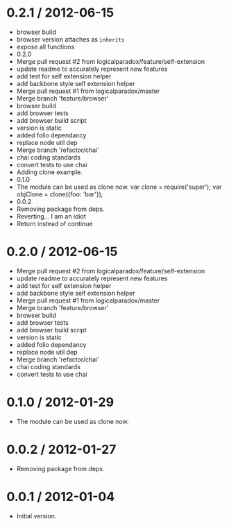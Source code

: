 
0.2.1 / 2012-06-15 
==================

  * browser build
  * browser version attaches as `inherits`
  * expose all functions
  * 0.2.0
  * Merge pull request #2 from logicalparadox/feature/self-extension
  * update readme to accurately represent new features
  * add test for self extension helper
  * add backbone style self extension helper
  * Merge pull request #1 from logicalparadox/master
  * Merge branch 'feature/browser'
  * browser build
  * add browser tests
  * add browser build script
  * version is static
  * added folio dependancy
  * replace node util dep
  * Merge branch 'refactor/chai'
  * chai coding standards
  * convert tests to use chai
  * Adding clone example.
  * 0.1.0
  * The module can be used as clone now. var clone = require('super'); var objClone = clone({foo: 'bar'});
  * 0.0.2
  * Removing package from deps.
  * Reverting... I am an idiot
  * Return instead of continue

0.2.0 / 2012-06-15
==================

  * Merge pull request #2 from logicalparadox/feature/self-extension
  * update readme to accurately represent new features
  * add test for self extension helper
  * add backbone style self extension helper
  * Merge pull request #1 from logicalparadox/master
  * Merge branch 'feature/browser'
  * browser build
  * add browser tests
  * add browser build script
  * version is static
  * added folio dependancy
  * replace node util dep
  * Merge branch 'refactor/chai'
  * chai coding standards
  * convert tests to use chai

0.1.0 / 2012-01-29
==================

  * The module can be used as clone now.

0.0.2 / 2012-01-27
==================

  * Removing package from deps.

0.0.1 / 2012-01-04
==================

  * Initial version.
